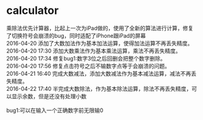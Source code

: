 # calculator
乘除法优先计算器，比起上一次为iPad做的，使用了全新的算法进行计算，修复了切换符号会崩溃的bug，同时适配了iPhone跟iPad的屏幕<br/>
2016-04-20 添加了大数加法作为基本加法运算，使得加法运算不再丢失精度。<br/>
2016-04-20 17:30 添加大数乘法作为基本乘法运算，乘法不再丢失精度。<br/>
2016-04-20 17:34 修复bug1:数字3位之后回删会把整个数字删除。<br/>
2016-04-20 17:56 修复点击符号之后不输数字点等于会崩溃的问题。<br/>
2016-04-21 16:40 完成大数减法，添加大数减法作为基本减法运算，减法不再丢失精度。<br/>
2016-04-22 17:40 半完成大数除法，作为基本除法运算，除法不再丢失精度，可以显示余数，但是还没有处理小数<br/>
<br/>
bug1:可以在输入一个正确数字前无限输0

